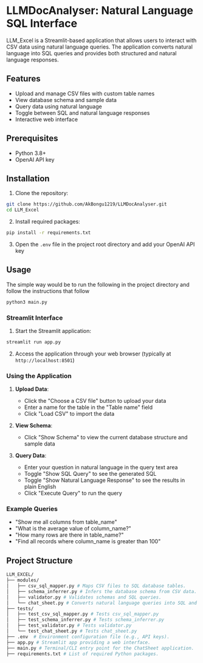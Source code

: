 # LLMDocAnalyser: Natural Language SQL Interface

LLM_Excel is a Streamlit-based application that allows users to interact with CSV data using natural language queries. The application converts natural language into SQL queries and provides both structured and natural language responses.

## Features

- Upload and manage CSV files with custom table names
- View database schema and sample data
- Query data using natural language
- Toggle between SQL and natural language responses
- Interactive web interface

## Prerequisites

- Python 3.8+
- OpenAI API key

## Installation

1. Clone the repository:
```bash
git clone https://github.com/AkBongu1219/LLMDocAnalyser.git
cd LLM_Excel
```

2. Install required packages:
```bash
pip install -r requirements.txt
```

3. Open the `.env` file in the project root directory and add your OpenAI API key

## Usage
The simple way would be to run the following in the project directory and follow the instructions that follow
```bash
python3 main.py
```
### Streamlit Interface
1. Start the Streamlit application:
```bash
streamlit run app.py
```

2. Access the application through your web browser (typically at `http://localhost:8501`)

### Using the Application

1. **Upload Data**:
   - Click the "Choose a CSV file" button to upload your data
   - Enter a name for the table in the "Table name" field
   - Click "Load CSV" to import the data

2. **View Schema**:
   - Click "Show Schema" to view the current database structure and sample data

3. **Query Data**:
   - Enter your question in natural language in the query text area
   - Toggle "Show SQL Query" to see the generated SQL
   - Toggle "Show Natural Language Response" to see the results in plain English
   - Click "Execute Query" to run the query

### Example Queries

- "Show me all columns from table_name"
- "What is the average value of column_name?"
- "How many rows are there in table_name?"
- "Find all records where column_name is greater than 100"

## Project Structure
```bash
LLM_EXCEL/
├── modules/
│   ├── csv_sql_mapper.py # Maps CSV files to SQL database tables.
│   ├── schema_inferrer.py # Infers the database schema from CSV data.
│   ├── validator.py # Validates schemas and SQL queries.
│   └── chat_sheet.py # Converts natural language queries into SQL and result templates.
├── tests/
│   ├── test_csv_sql_mapper.py # Tests csv_sql_mapper.py
│   ├── test_schema_inferrer.py # Tests schema_inferrer.py
│   ├── test_validator.py # Tests validator.py
│   └── test_chat_sheet.py # Tests chat_sheet.py
├── .env  # Environment configuration file (e.g., API keys).
├── app.py # Streamlit app providing a web interface.
├── main.py # Terminal/CLI entry point for the ChatSheet application.
├── requirements.txt # List of required Python packages.
```

